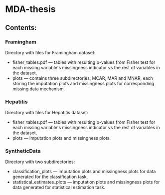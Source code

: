 # MDA-thesis
## Contents:
### Framingham
Directory with files for Framingham dataset:
<ul>
  <li>fisher_tables.pdf &mdash; tables with resulting p-values from Fisher test for each missing variable's missingness indicator vs the rest of variables in the dataset,</li>
  <li>plots &mdash; contains three subdirectories, MCAR, MAR and MNAR, each storing the imputation plots and missingness plots for corresponding missing data mechanism.</li>
</ul>

### Hepatitis
Directory with files for Hepatitis dataset:
<ul>
  <li>fisher_tables.pdf &mdash; tables with resulting p-values from Fisher test for each missing variable's missingness indicator vs the rest of variables in the dataset,</li>
  <li>plots &mdash; imputation plots and missingness plots.</li>
</ul>

### SyntheticData
Directory with two subdirectories:
<ul>
  <li>classification_plots &mdash; imputation plots and missingness plots for data generated for the classification task,</li>
  <li>statistical_estimates_plots &mdash; imputation plots and missingness plots for data generated for statistical estimation task.</li>
</ul>
